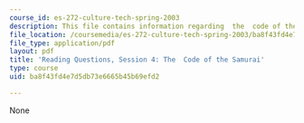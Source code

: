```yaml
---
course_id: es-272-culture-tech-spring-2003
description: This file contains information regarding  the  code of the samurai.
file_location: /coursemedia/es-272-culture-tech-spring-2003/ba8f43fd4e7d5db73e6665b45b69efd2_MITES_272S03_q04.pdf
file_type: application/pdf
layout: pdf
title: 'Reading Questions, Session 4: The  Code of the Samurai'
type: course
uid: ba8f43fd4e7d5db73e6665b45b69efd2

---
```

None